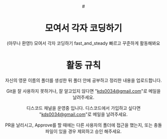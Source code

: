 <div align = center>
# <h1>모여서 각자 코딩하기</h1>

(아무나 환영!) 모여서 각자 코딩하기 fast_and_steady 빠르고 꾸준하게 활동해봐요

# 활동 규칙

자신의 영문 이름의 폴더를 생성한 뒤 폴더 안에 공부하고 정리한 내용을 업로드합니다.

Git을 잘 사용하지 못하거나, 잘 알고있지 않다면 "kds0034@gmail.com"로 메일을 날려주세요.

디스코드 채널을 운영중 입니다. 디스코드에서 가입하고 싶다면 "kds0034@gmail.com"로 메일을 날려주세요.

PR을 날리시고, Approve를 할 때에는 다른 사용자의 폴더에 접근을 했는지, 또는 충돌파일이 있을 경우 제외하고 승인 해주세요.


</div>
